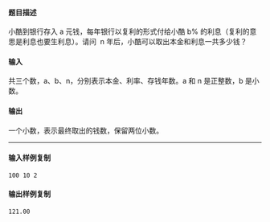 #### 题目描述

小酷到银行存入 a 元钱，每年银行以复利的形式付给小酷 b% 的利息（复利的意思是利息也要生利息）。请问  n 年后，小酷可以取出本金和利息一共多少钱？

#### 输入

共三个数，a、b、n，分别表示本金、利率、存钱年数。a 和 n 是正整数，b 是小数。  

#### 输出

一个小数，表示最终取出的钱数，保留两位小数。

___

#### 输入样例复制

```
100 10 2
```

#### 输出样例复制

```
121.00
```